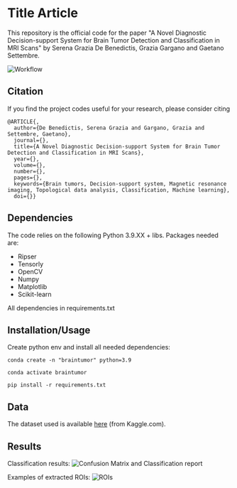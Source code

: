 # Title Article

This repository is the official code for the paper "A Novel Diagnostic Decision-support System for Brain Tumor Detection and Classification in MRI Scans" by Serena Grazia De Benedictis, Grazia Gargano and Gaetano Settembre.

![Workflow](https://github.com/gaetanosettembre/BrainTumor/blob/main/images/workflow_BT.png?raw=true)


## Citation
If you find the project codes useful for your research, please consider citing


```
@ARTICLE{,
  author={De Benedictis, Serena Grazia and Gargano, Grazia and Settembre, Gaetano},
  journal={}, 
  title={A Novel Diagnostic Decision-support System for Brain Tumor Detection and Classification in MRI Scans}, 
  year={},
  volume={},
  number={},
  pages={},
  keywords={Brain tumors, Decision-support system, Magnetic resonance imaging, Topological data analysis, Classification, Machine learning},
  doi={}}

```

## Dependencies

The code relies on the following Python 3.9.XX + libs. Packages needed are:
 
* Ripser
* Tensorly
* OpenCV
* Numpy
* Matplotlib
* Scikit-learn

All dependencies in requirements.txt

## Installation/Usage

Create python env and install all needed dependencies:

    conda create -n "braintumor" python=3.9

    conda activate braintumor

    pip install -r requirements.txt

## Data

The dataset used is available [here](https://www.kaggle.com/datasets/masoudnickparvar/brain-tumor-mri-dataset) (from Kaggle.com).

## Results

Classification results:
![Confusion Matrix and Classification report](https://github.com/gaetanosettembre/BrainTumor/blob/main/images/res_cls.png?raw=true)

Examples of extracted ROIs:
![ROIs](https://github.com/gaetanosettembre/BrainTumor/blob/main/images/ROI-2.png?raw=true)
